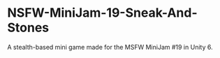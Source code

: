 # NSFW-MiniJam-19-Sneak-And-Stones
A stealth-based mini game made for the MSFW MiniJam #19 in Unity 6.

